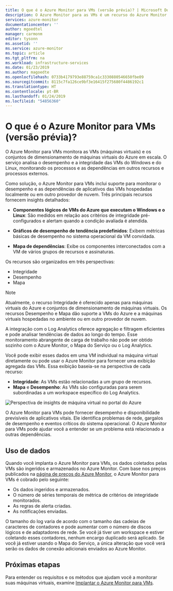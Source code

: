 ```yaml
---
title: O que é o Azure Monitor para VMs (versão prévia)? | Microsoft Docs
description: O Azure Monitor para as VMs é um recurso do Azure Monitor que combina o monitoramento de integridade e de desempenho do sistema operacional da VM do Azure, e também a descoberta automática de componentes e dependências de aplicativos em outros recursos, e mapeia a comunicação entre eles. Este artigo fornece uma visão geral.
services: azure-monitor
documentationcenter: ''
author: mgoedtel
manager: carmonm
editor: tysonn
ms.assetid: ''
ms.service: azure-monitor
ms.topic: article
ms.tgt_pltfrm: na
ms.workload: infrastructure-services
ms.date: 01/23/2019
ms.author: magoedte
ms.openlocfilehash: 0733b4179793e88759ca1c3330880546650fbe09
ms.sourcegitcommit: 8115c7fa126ce9bf3e16415f275680f4486192c1
ms.translationtype: HT
ms.contentlocale: pt-BR
ms.lasthandoff: 01/24/2019
ms.locfileid: "54856360"
---
```

# <a name="what-is-azure-monitor-for-vms-preview"></a>O que é o Azure Monitor para VMs (versão prévia)?

O Azure Monitor para VMs monitora as VMs (máquinas virtuais) e os conjuntos de dimensionamento de máquinas virtuais do Azure em escala. O serviço analisa o desempenho e a integridade das VMs do Windows e do Linux, monitorando os processos e as dependências em outros recursos e processos externos. 

Como solução, o Azure Monitor para VMs inclui suporte para monitorar o desempenho e as dependências de aplicativos das VMs hospedadas localmente ou em outro provedor de nuvem. Três principais recursos fornecem insights detalhados:

* **Componentes lógicos de VMs do Azure que executam o Windows e o Linux**: São medidos em relação aos critérios de integridade pré-configurados e alertam quando a condição avaliada é atendida.  

* **Gráficos de desempenho de tendência predefinidos**: Exibem métricas básicas de desempenho no sistema operacional da VM convidada.

* **Mapa de dependências**: Exibe os componentes interconectados com a VM de vários grupos de recursos e assinaturas.  

Os recursos são organizados em três perspectivas:

* Integridade
* Desempenho
* Mapa

>[!NOTE]
>Atualmente, o recurso Integridade é oferecido apenas para máquinas virtuais do Azure e conjuntos de dimensionamento de máquinas virtuais. Os recursos Desempenho e Mapa dão suporte a VMs do Azure e a máquinas virtuais hospedadas no ambiente ou em outro provedor de nuvem.

A integração com o Log Analytics oferece agregação e filtragem eficientes e pode analisar tendências de dados ao longo do tempo. Esse monitoramento abrangente de carga de trabalho não pode ser obtido sozinho com o Azure Monitor, o Mapa do Serviço ou o Log Analytics.  

Você pode exibir esses dados em uma VM individual na máquina virtual diretamente ou pode usar o Azure Monitor para fornecer uma exibição agregada das VMs. Essa exibição baseia-se na perspectiva de cada recurso:

* **Integridade**: As VMs estão relacionadas a um grupo de recursos.
* **Mapa** e **Desempenho**: As VMs são configuradas para serem subordinadas a um workspace específico do Log Analytics.

![Perspectiva de insights de máquina virtual no portal do Azure](./media/vminsights-overview/vminsights-azmon-directvm-01.png)

O Azure Monitor para VMs pode fornecer desempenho e disponibilidade previsíveis de aplicativos vitais. Ele identifica problemas de rede, gargalos de desempenho e eventos críticos do sistema operacional. O Azure Monitor para VMs pode ajudar você a entender se um problema está relacionado a outras dependências.  

## <a name="data-usage"></a>Uso de dados 

Quando você implanta o Azure Monitor para VMs, os dados coletados pelas VMs são ingeridos e armazenados no Azure Monitor. Com base nos preços publicados na [página de preços do Azure Monitor](https://azure.microsoft.com/pricing/details/monitor/), o Azure Monitor para VMs é cobrado pelo seguinte:
* Os dados ingeridos e armazenados.
* O número de séries temporais de métrica de critérios de integridade monitorados.
* As regras de alerta criadas.
* As notificações enviadas. 

O tamanho do log varia de acordo com o tamanho das cadeias de caracteres de contadores e pode aumentar com o número de discos lógicos e de adaptadores de rede. Se você já tiver um workspace e estiver coletando esses contadores, nenhum encargo duplicado será aplicado. Se você já estiver usando o Mapa do Serviço, a única alteração que você verá serão os dados de conexão adicionais enviados ao Azure Monitor.

## <a name="next-steps"></a>Próximas etapas
Para entender os requisitos e os métodos que ajudam você a monitorar suas máquinas virtuais, examine [Implantar o Azure Monitor para VMs](vminsights-onboard.md).
